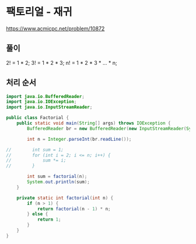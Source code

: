 # 팩토리얼 - 재귀
https://www.acmicpc.net/problem/10872

## 풀이
2! = 1 * 2;
3! = 1 * 2 * 3;
n! = 1 * 2 * 3 * ... * n;

## 처리 순서
```java
import java.io.BufferedReader;
import java.io.IOException;
import java.io.InputStreamReader;

public class Factorial {
    public static void main(String[] args) throws IOException {
        BufferedReader br = new BufferedReader(new InputStreamReader(System.in));

        int n = Integer.parseInt(br.readLine());

//        int sum = 1;
//        for (int i = 2; i <= n; i++) {
//            sum *= i;
//        }

        int sum = factorial(n);
        System.out.println(sum);
    }

    private static int factorial(int n) {
        if (n > 1) {
            return factorial(n - 1) * n;
        } else {
            return 1;
        }
    }
}
```
